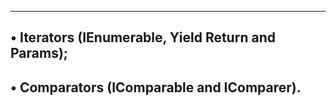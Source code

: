 ----------------------------------------------------------
• Iterators (IEnumerable, Yield Return and Params);
----------------------------------------------------------
• Comparators (IComparable and IComparer).
------------------------------------------------------
